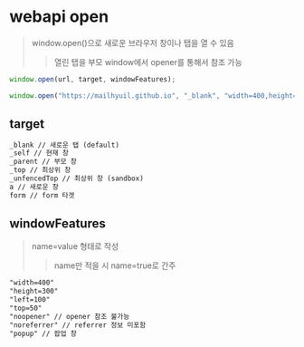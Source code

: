 # webapi open

> window.open()으로 새로운 브라우저 창이나 탭을 열 수 있음
>
> > 열린 탭을 부모 window에서 opener를 통해서 참조 가능

```js
window.open(url, target, windowFeatures);

window.open("https://mailhyuil.github.io", "_blank", "width=400,height=300");
```

## target

```txt
_blank // 새로운 탭 (default)
_self // 현재 창
_parent // 부모 창
_top // 최상위 창
_unfencedTop // 최상위 창 (sandbox)
a // 새로운 창
form // form 타겟
```

## windowFeatures

> name=value 형태로 작성
>
> > name만 적을 시 name=true로 간주

```txt
"width=400"
"height=300"
"left=100"
"top=50"
"noopener" // opener 참조 불가능
"noreferrer" // referrer 정보 미포함
"popup" // 팝업 창
```
